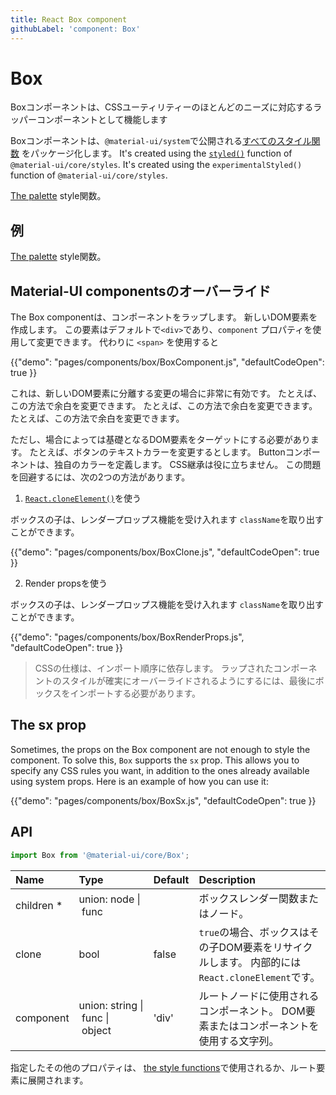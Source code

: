 ```yaml
---
title: React Box component
githubLabel: 'component: Box'
---
```


# Box

<p class="description">Boxコンポーネントは、CSSユーティリティーのほとんどのニーズに対応するラッパーコンポーネントとして機能します</p>

Boxコンポーネントは、`@material-ui/system`で公開される[すべてのスタイル関数](/system/basics/#all-inclusive) をパッケージ化します。 It's created using the [`styled()`](/styles/api/#styled-style-function-component) function of `@material-ui/core/styles`. It's created using the `experimentalStyled()` function of `@material-ui/core/styles`.

[The palette](/system/palette/) style関数。

## 例

[The palette](/system/palette/) style関数。

## Material-UI componentsのオーバーライド

The Box componentは、コンポーネントをラップします。 新しいDOM要素を作成します。 この要素はデフォルトで`<div>`であり、`component` プロパティを使用して変更できます。 代わりに `<span>` を使用すると

{{"demo": "pages/components/box/BoxComponent.js", "defaultCodeOpen": true }}

これは、新しいDOM要素に分離する変更の場合に非常に有効です。 たとえば、この方法で余白を変更できます。 たとえば、この方法で余白を変更できます。 たとえば、この方法で余白を変更できます。

ただし、場合によっては基礎となるDOM要素をターゲットにする必要があります。 たとえば、ボタンのテキストカラーを変更するとします。 Buttonコンポーネントは、独自のカラーを定義します。 CSS継承は役に立ちません。 この問題を回避するには、次の2つの方法があります。

1. [`React.cloneElement()`](https://reactjs.org/docs/react-api.html#cloneelement)を使う

ボックスの子は、レンダープロップス機能を受け入れます `className`を取り出すことができます。

{{"demo": "pages/components/box/BoxClone.js", "defaultCodeOpen": true }}

2. Render propsを使う

ボックスの子は、レンダープロップス機能を受け入れます `className`を取り出すことができます。

{{"demo": "pages/components/box/BoxRenderProps.js", "defaultCodeOpen": true }}

> CSSの仕様は、インポート順序に依存します。 ラップされたコンポーネントのスタイルが確実にオーバーライドされるようにするには、最後にボックスをインポートする必要があります。

## The sx prop

Sometimes, the props on the Box component are not enough to style the component. To solve this, `Box` supports the `sx` prop. This allows you to specify any CSS rules you want, in addition to the ones already available using system props. Here is an example of how you can use it:

{{"demo": "pages/components/box/BoxSx.js", "defaultCodeOpen": true }}

## API

```jsx
import Box from '@material-ui/core/Box';
```

| Name                                                    | Type                                                                                                                          | Default                                 | Description                                                    |
|:------------------------------------------------------- |:----------------------------------------------------------------------------------------------------------------------------- |:--------------------------------------- |:-------------------------------------------------------------- |
| <span class="prop-name required">children&nbsp;*</span> | <span class="prop-type">union:&nbsp;node&nbsp;&#124;<br>&nbsp;func<br></span>                                     |                                         | ボックスレンダー関数またはノード。                                              |
| <span class="prop-name">clone</span>                    | <span class="prop-type">bool</span>                                                                                           | <span class="prop-default">false</span> | `true`の場合、ボックスはその子DOM要素をリサイクルします。 内部的には`React.cloneElement`です。 |
| <span class="prop-name">component</span>                | <span class="prop-type">union:&nbsp;string&nbsp;&#124;<br>&nbsp;func&nbsp;&#124;<br>&nbsp;object<br></span> | <span class="prop-default">'div'</span> | ルートノードに使用されるコンポーネント。 DOM要素またはコンポーネントを使用する文字列。                  |

指定したその他のプロパティは、 [the style functions](/system/basics/#all-inclusive)で使用されるか、ルート要素に展開されます。
